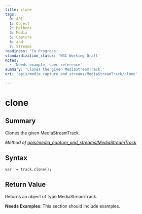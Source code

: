 ```yaml
---
title: clone
tags:
  0: API
  1: Object
  2: Methods
  4: Media
  5: Capture
  6: and
  7: Streams
readiness: 'In Progress'
standardization_status: 'W3C Working Draft'
notes:
  - 'Needs example, spec reference'
summary: 'Clones the given MediaStreamTrack.'
uri: 'apis/media capture and streams/MediaStreamTrack/clone'

---
```

# clone

## Summary

Clones the given MediaStreamTrack.

*Method of [apis/media\_capture\_and\_streams/MediaStreamTrack](/apis/media_capture_and_streams/MediaStreamTrack)*

## Syntax

``` {.js}
var  = track.clone();
```

## Return Value

Returns an object of type MediaStreamTrack.

**Needs Examples**: This section should include examples.

